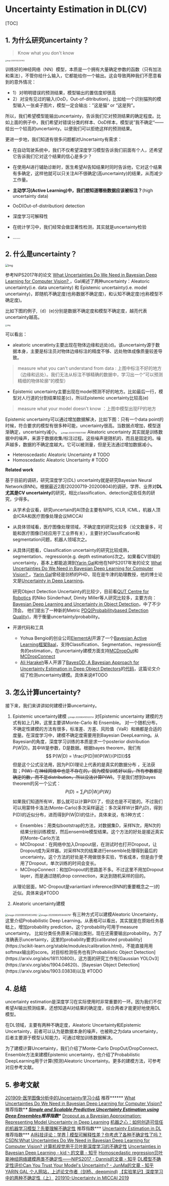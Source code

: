 # Uncertainty Estimation in DL(CV)
[TOC]

## 1. 为什么研究uncertainty？

> Know what you don't know

<img src="https://i.loli.net/2020/07/31/HtbKDj9i62JCMPA.png" alt="image-20200730223541402" style="zoom:30%;" />

训练好的神经网络（NN）模型，本质是一个拥有大量确定参数的函数（只有加法和乘法），不管你给什么输入，它都能给你一个输出。这会导致两种我们不愿意看到的意外情况：

- 1）对明明错误的预测结果，模型输出的置信度却很高
- 2）对没有见过的输入(OoD，Out-of-ditribution)，比如给一个识别猫狗的模型输入一张桌子图片，模型一定会输出：”这是猫“ or “这是狗”。

所以，我们希望模型能输出uncertainty，告诉我们它对预测结果的确定程度。比如上面的例子中，我们希望对错误分类的样本、OoD样本，模型说”我不确定“——给出一个较高的uncertainty。以便我们可以拒绝这样的预测结果。

更进一步地，我们知道有很多问题都对Uncertainty有需求：

- 在自动驾驶系统中，我们不仅希望深度学习模型告诉我们前面有个人，还希望它告诉我们它对这个结果的信心是多少？

- 在使用AI进行辅助诊断时，医生希望AI告知结果时同时告诉他，它对这个结果有多确定，这样他就可以只关注AI不很确定(高uncertainty)的结果，从而减少工作量。

- **主动学习(Active Learning)中，我们想知道哪些数据应该被标注？**(high uncertainty data)

- OoD(Out-of-distribution) detection

- 深度学习可解释性

- 在统计学习中，我们经常会做显著性检测，其实就是uncertainty检验

- ……

## 2. 什么是uncertainty？

<img src="https://tva1.sinaimg.cn/large/007S8ZIlly1ghevtq0n46j30h9081my3.jpg" alt="img" style="zoom:60%;" />

参考NIPS2017年的论文 [What Uncertainties Do We Need in Bayesian Deep Learning for Computer Vision? ](https://papers.nips.cc/paper/7141-what-uncertainties-do-we-need-in-bayesian-deep-learning-for-computer-vision.pdf) ，Gal阐述了两种uncertainty：Aleatoric uncertainty(i.e. data uncertainty) 和 Epistemic uncertainty(i.e. model uncertainty)，即随机不确定度(也称数据不确定度)，和认知不确定度(也称模型不确定度)。

比如下图的例子,（d）(e)分别是数据不确定度和模型不确定度，越亮代表uncertainty越高。

<img src="https://camo.githubusercontent.com/0900f774997bc2cccbac537a7c14ea568232256d/68747470733a2f2f747661312e73696e61696d672e636e2f6c617267652f30303753385a496c6c793167683937767732796e646a33313532306b61646d322e6a7067" alt="img" style="zoom:40%;" />

可以看出：

- aleatoric unceratinty主要出现在物体边缘和远处(d)。该uncertainty源于数据本身，主要是标注员对物体边缘标注的精度不够、远处物体成像质量较差导致。
>measure what you can't understand from data : 上图中标注不好的地方（边缘和远处）。我们无法从标注不够精确的数据中，学习出一个”可以预测精细的物体轮廓“的模型）

- Epistemic uncertainty主要出现在model预测不好的地方。比如最后一行，模型对人行道的分割结果较差(c)，所以Epistemic uncertainty比较高(e)
> measure what your model doesn't know ：上图中模型出现FP的地方

Epistemic uncertainty可以通过增加数据解决，比如下图：只有一个data point的时候，符合要求的模型有很多种可能，uncertainty很高。当数据点增加，模型逐渐确定，uncertainty减小。
<img src="https://i.loli.net/2020/07/31/qvC8ea2KASTyzkM.png" alt="image-20200731000751967" style="zoom:40%;" />
Aleatoric uncertainty 其实就是训练数据中的噪声，来源于数据收集/标注过程。这些噪声是随机的，而且是固定的。噪声越多，数据的不确定度越大。它可以被测量，但是无法通过增加数据减小。
- Heteroscedastic Aleatoric Uncertainty # TODO
- Homoscedastic Aleatoric Uncertainty # TODO

**Related work**

基于目前的调研，研究深度学习(DL) uncertainty就是研究Bayesian Neural Network(BNN)。根据最近2周(20200719-20200804)的调研，学界、业界对**DL尤其是CV uncertainty**的研究，相比classification、detection这些任务的研究，少得多。

- 从学术会议看，研究uncertain的AI顶会主要有NIPS, ICLR, ICML，机器人顶会ICRA和医疗图像处理会议MICCAI

- 从具体领域看，医疗图像处理领域，不确定度的研究比较多（论文数量多，可能和医疗图像已经应用于工业界有关），主要针对Classification和segmentation问题，机器人领域次之。

- 从具体问题看，Classification uncertainty的研究比较成熟，segmentation、regression(e.g. depth estimation)次之。如果看CV领域的uncertainty，基本上都能追溯到[Yarin Gal](http://www.cs.ox.ac.uk/people/yarin.gal/website/)和他在NIPS2017年发的论文 [What Uncertainties Do We Need in Bayesian Deep Learning for Computer Vision? ](https://papers.nips.cc/paper/7141-what-uncertainties-do-we-need-in-bayesian-deep-learning-for-computer-vision.pdf) 。[Yarin Gal](http://www.cs.ox.ac.uk/people/yarin.gal/website/)曾经是剑桥的PHD，现在是牛津的助理教授，他的博士论文是[Uncertainty in Deep Learning](http://mlg.eng.cam.ac.uk/yarin/thesis/thesis.pdf)。

  研究Object Detection Uncertainty的比较少，目前看[QUT Centre for Robotics](https://research.qut.edu.au/qcr/) 的Niko Sünderhauf, Dimity Miller等人研究比较多，主要方向：[Bayesian Deep Learning and Uncertainty in Object Detection](https://nikosuenderhauf.github.io/projects/uncertainty/)，中了不少顶会。 他们提出了一种新的Metric [PDQ(Probabilitybased Detection Quality)](https://openaccess.thecvf.com/content_CVPRW_2019/papers/Uncertainty%20and%20Robustness%20in%20Deep%20Visual%20Learning/Miller_Benchmarking_Sampling-based_Probabilistic_Object_Detectors_CVPRW_2019_paper.pdf)，用于衡量uncertainty/probability。

- 开源代码和工具

  - Yohua Bengio的创业公司[ElementAI](https://www.elementai.com/about-us)开源了一个[Bayesian Active Learning框架Baal](https://github.com/ElementAI/baal)，支持Classification、Segmentation、regression任务的estimation，在uncertainty建模方面支持[MCDropOut](https://arxiv.org/abs/1506.02142)和[MCDropConnect](https://arxiv.org/pdf/1906.04569.pdf)
  - [Ali Harakeh](https://arxiv.org/search/cs?searchtype=author&query=Harakeh%2C+A)等人开源了[BayesOD: A Bayesian Approach for Uncertainty Estimation in Deep Object Detectors](https://arxiv.org/abs/1903.03838)的[代码](https://github.com/asharakeh/bayes-od-rc.git)，这篇论文介绍了检测uncertainty建模。具体来说#TODO

## 3. 怎么计算uncertainty?

接下来，我们来讲讲如何建模计算uncertainty。

1. Epistemic uncertainty建模
   <img src="https://tva1.sinaimg.cn/large/007S8ZIlly1ghevtp5s25j30z60ckq4p.jpg" alt="image-20200804105920734" style="zoom:40%;" />
   对Epistemic uncertainty 建模的方式有如上几种，这里主要讲Monte-Carlo 和 Ensemble。
   对一个随机分布，不确定性建模的方法有很多，标准差、方差、风险值（VaR）和熵都是合适的度量。在深度学习中，建模不确定度需要用到Bayesian DeepLearning。从Bayesian的角度，深度学习训练的本质是求一个posterior distribution  $P(W|D)$，其中W是参数，D是数据。根据bayes theorem，我们有
   $$ P(W|D) = \frac{P(D|W)P(W)}{P(D)}$$
   但是这个公式没法用，因为P(D)理论上代表的是真实的数据分布 ，无法获取；~~P(W）在神经网络中也是不存在的，因为模型训练好以后，所有参数都是确定的数，而不是distribution，所以没法计算P(W)~~。于是我们想到bayes theorem的另一个公式：
   $$P(D) = \sum_i{P(D|W_i)P(W_i)}$$
   如果我们知道所有W，那么就可以计算P(D)了，但这也是不可能的。不过我们可以用蒙特卡洛法(Monte-Carlo)多次采样逼近：多次采样W计算$P_i(D)$，得到P(D)的近似分布，进而得到P(W|D)的估计。具体来说，有3种方式：

   - Ensembles：用类似bootstrap的方法，对数据集D，采样N次，用N次的结果分别训练模型，然后ensemble模型结果。这个方法的好处是接近真实的Monte-Carlo方法
   - MCDropout：在网络中加入Dropout层，在测试时也打开Dropout，让Dropout成为采样器。对采样N次的结果进行ensemble处理得到最后的uncertainty。这个方法的好处是不用做很多实验，节省成本，但是由于使用了Dropout，单次训练的时间会变长。
   - MCDropConnect：和加Dropout的思路差不多。不过这里不用加Dropout layer，而是通过随机drop connection，来达到随机采样的目的。

   从理论层面，MC-Dropout是variantianl inference(BNN的重要概念之一)的近似。具体来说#TODO

2. Aleatoric uncertainty建模
<img src="https://tva1.sinaimg.cn/large/007S8ZIlly1ghevtqj025j30yy08u3zv.jpg" alt="image-20200804104534162" style="zoom:50%;" />
<img src="https://tva1.sinaimg.cn/large/007S8ZIlly1ghevtr1s5yj30to0h2q5n.jpg" alt="image-20200804104444797" style="zoom:50%;" />
有三种方式可以建模Aleatoric Uncertainty，这里介绍Probabilistic Deep Learning。从表格可以看出，其实就是在原始任务基础上，增加probability prediction，这个probability可用于measure uncertainty。
比如分类任务原来只输出类别，现在还需要输出probability。为了准确表示uncertainty，这里的probability要求[calibrated probability](https://scikit-learn.org/stable/modules/calibration.html)，不能直接用用softmax输出的score。对目标检测任务也有[Probabilistic Object Detection](https://arxiv.org/abs/1811.10800)，这方面的研究工作有[Gaussian YOLOv3](https://arxiv.org/abs/1904.04620)、[Bayesian Object Detection](https://arxiv.org/abs/1903.03838)以及 #TODO

## 4. 总结
uncertainty estimation是深度学习在实际使用时非常重要的一环。因为我们不仅希望AI输出预测结果，还想知道AI对结果的确定度，综合两者才能更好地使用DL模型。

在DL领域，主要有两种不确定度，Aleatoric Uncertainty和Epistemic Uncertainty，前者可以认为是数据本身的噪声，也被称之为data uncertainty，后者主要源于模型认知能力，可通过增加训练数据解决。

为了建模计算Uncertainty，我们介绍了Monte-Carlo DropOut/DropConnect、Ensemble方法来建模Epistemic uncertainty，也介绍了Probabilistic DeepLearning用于计算(预测)Aleatoric Uncertainty。更多的建模方法，可参考对应参考文献。

## 5. 参考文献
[201909-医学图像分析中的Uncertainty学习小结](https://zhuanlan.zhihu.com/p/87955728) 推荐\*\*\*\*\*\*
[What Uncertainties Do We Need in Bayesian Deep Learning for Computer Vision?](https://arxiv.org/pdf/1703.04977.pdf)推荐指数\****\*
[Simple and Scalable Predictive Uncertainty Estimation using Deep Ensembles](https://papers.nips.cc/paper/7219-simple-and-scalable-predictive-uncertainty-estimation-using-deep-ensembles.pdf)推荐指数\****
[Dropout as a Bayesian Approximation: Representing Model Uncertainty in Deep Learning](http://proceedings.mlr.press/v48/gal16.pdf)
[机器之心：如何创造可信任的机器学习模型？先要理解不确定性](https://mp.weixin.qq.com/s?__biz=MzA3MzI4MjgzMw==&mid=2650755237&idx=3&sn=55beb3edcef0bb4ded4b56e1379efbda&scene=0#wechat_redirect) 推荐指数\***
[Uncertainty Estimation in DL](https://zhuanlan.zhihu.com/p/82493716)推荐指数\***
[AI科技评论：学界 | 模型可解释性差？你考虑了各种不确定性了吗？](https://mp.weixin.qq.com/s?__biz=MzA5ODEzMjIyMA==&mid=2247496311&idx=3&sn=3e7f1df007926e6fba1124630046be76&source=41#wechat_redirect)
[CSDN:What Uncertainties Do We Need in Bayesian Deep Learning for Computer Vision? 计算机视觉用于贝叶斯深度学习的不确定性](https://blog.csdn.net/weixin_39779106/article/details/78968982#1将异方差偶然不确定性和认知不确定性相结合)
[Uncertainties in Bayesian Deep Learning - kid丶的文章 - 知乎]( https://zhuanlan.zhihu.com/p/100998668)
[Homoscedastic regression贝叶斯神经网络建模两类不确定性——NIPS2017 - Dannis的文章 - 知乎](https://zhuanlan.zhihu.com/p/88654038)
[DL模型不确定性评价Can You Trust Your Model's Uncertainty? - JunMa的文章 - 知乎](https://zhuanlan.zhihu.com/p/69406639)
[YARIN GAL 个人网站，上述论文作者（剑桥、deepmind)](http://www.cs.ox.ac.uk/people/yarin.gal/website/blog_3d801aa532c1ce.html)
[【实验笔记】深度学习中的两种不确定性（上）](https://zhuanlan.zhihu.com/p/56986840)
[201910-Uncertainty in MICCAI 2019](https://zhuanlan.zhihu.com/p/87974770)